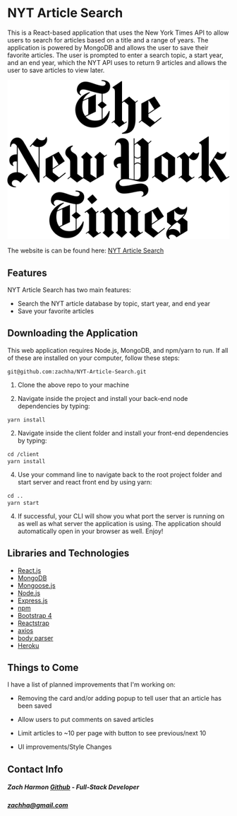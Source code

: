 # NYT Article Search

This is a React-based application that uses the New York Times API to allow users to search for articles based on a title and a range of years.  The application is powered by MongoDB and allows the user to save their favorite articles.  The user is prompted to enter a search topic, a start year, and an end year, which the NYT API uses to return 9 articles and allows the user to save articles to view later.


![NYT Logo](client/public/nyt.png "NYT Logo")



The website is can be found here: [NYT Article Search](https://glacial-hollows-18585.herokuapp.com/ "deployed application")

## Features

NYT Article Search has two main features:

- Search the NYT article database by topic, start year, and end year
- Save your favorite articles

## Downloading the Application

This web application requires Node.js, MongoDB, and npm/yarn to run.  If all of these are installed on your computer, follow these steps:

```
git@github.com:zachha/NYT-Article-Search.git
```

1. Clone the above repo to your machine

2. Navigate inside the project and install your  back-end node dependencies by typing:

```
yarn install
```

2. Navigate inside the client folder and install your front-end dependencies by typing:

```
cd /client
yarn install
```

4. Use your command line to navigate back to the root project folder and start server and react front end by using yarn:

```
cd ..
yarn start
```

4. If successful, your CLI will show you what port the server is running on as well as what server the application is using.  The application should automatically open in your browser as well. Enjoy!


## Libraries and Technologies
* [React.js](https://reactjs.org/ "React.js")
* [MongoDB](https://www.mongodb.com/ "MongoDB")
* [Mongoose.js](http://mongoosejs.com/ "Mongoose.js")
* [Node.js](https://nodejs.org/en/ "Node.js")
* [Express.js](https://expressjs.com/ "Express.js")
* [npm](https://www.npmjs.com/ "npm")
* [Bootstrap 4](https://getbootstrap.com/docs/4.0/getting-started/introduction/ "Bootstrap 4")
* [Reactstrap](https://reactstrap.github.io/ "Reactstrap")
* [axios](https://www.npmjs.com/package/axios "axios")
* [body parser](https://www.npmjs.com/package/body-parser "body parser")
* [Heroku](https://dashboard.heroku.com "heroku")

## Things to Come

I have a list of planned improvements that I'm working on:

- Removing the card and/or adding popup to tell user that an article has been saved

- Allow users to put comments on saved articles

- Limit articles to ~10 per page with button to see previous/next 10

- UI improvements/Style Changes

## Contact Info
	
##### **Zach Harmon [Github](https://www.github.com/zachha) - Full-Stack Developer**
##### zachha@gmail.com
	